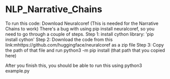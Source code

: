 # NLP_Narrative_Chains

To run this code: 
Download Neuralcoref (This is needed for the Narrative Chains to work)
There's a bug with using pip install neuralcoref, so you need to go through a couple of steps. 
Step 1:  install cython library: 'pip install cython'
Step 2: Download the code from this link:mhttps://github.com/huggingface/neuralcoref as a zip file 
Step 3: Copy the path of that file and run python3 -m pip install (that path that you copied here)

After you finish this, you should be able to run this using python3 example.py
